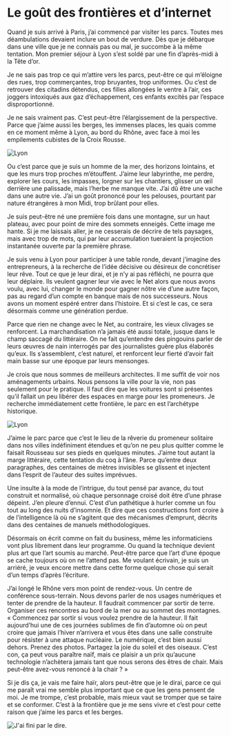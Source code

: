# Le goût des frontières et d&#8217;internet

Quand je suis arrivé à Paris, j’ai commencé par visiter les parcs. Toutes mes déambulations devaient inclure un bout de verdure. Dès que je débarque dans une ville que je ne connais pas ou mal, je succombe à la même tentation. Mon premier séjour à Lyon s’est soldé par une fin d’après-midi à la Tête d’or.<span id="more-37858"></span>

Je ne sais pas trop ce qui m’attire vers les parcs, peut-être ce qui m’éloigne des rues, trop commerçantes, trop bruyantes, trop uniformes. Ou c’est de retrouver des citadins détendus, ces filles allongées le ventre à l’air, ces joggers intoxiqués aux gaz d’échappement, ces enfants excités par l’espace disproportionné.

Je ne sais vraiment pas. C’est peut-être l’élargissement de la perspective. Parce que j’aime aussi les berges, les immenses places, les quais comme en ce moment même à Lyon, au bord du Rhône, avec face à moi les empilements cubistes de la Croix Rousse.

![Lyon](https://tcrouzet.com/images_tc/2014/10/lyon2.jpg)

Ou c’est parce que je suis un homme de la mer, des horizons lointains, et que les murs trop proches m’étouffent. J’aime leur labyrinthe, me perdre, explorer les cours, les impasses, lorgner sur les chantiers, glisser un œil derrière une palissade, mais l’herbe me manque vite. J’ai dû être une vache dans une autre vie. J’ai un goût prononcé pour les pelouses, pourtant par nature étrangères à mon Midi, trop brûlant pour elles.

Je suis peut-être né une première fois dans une montagne, sur un haut plateau, avec pour point de mire des sommets enneigés. Cette image me hante. Si je me laissais aller, je ne cesserais de décrire de tels paysages, mais avec trop de mots, qui par leur accumulation tueraient la projection instantanée ouverte par la première phrase.

Je suis venu à Lyon pour participer à une table ronde, devant j’imagine des entrepreneurs, à la recherche de l’idée décisive ou désireux de concrétiser leur rêve. Tout ce que je leur dirai, et je n’y ai pas réfléchi, ne pourra que leur déplaire. Ils veulent gagner leur vie avec le Net alors que nous avons voulu, avec lui, changer le monde pour gagner nôtre vie d’une autre façon, pas au regard d’un compte en banque mais de nos successeurs. Nous avons un moment espéré entrer dans l’histoire. Et si c’est le cas, ce sera désormais comme une génération perdue.

Parce que rien ne change avec le Net, au contraire, les vieux clivages se renforcent. La marchandisation n’a jamais été aussi totale, jusque dans le champ saccagé du littéraire. On ne fait qu’entendre des pingouins parler de leurs œuvres de nain interrogés par des journalistes guère plus élaborés qu’eux. Ils s’assemblent, c’est naturel, et renforcent leur fierté d’avoir fait main basse sur une époque par leurs mensonges.

Je crois que nous sommes de meilleurs architectes. Il me suffit de voir nos aménagements urbains. Nous pensons la ville pour la vie, non pas seulement pour le pratique. Il faut dire que les voitures sont si présentes qu’il fallait un peu libérer des espaces en marge pour les promeneurs. Je recherche immédiatement cette frontière, le parc en est l’archétype historique.

![Lyon ](https://tcrouzet.com/images_tc/2014/10/lyon3.jpg)

J’aime le parc parce que c’est le lieu de la rêverie du promeneur solitaire dans nos villes indéfiniment étendues et qu’on ne peu plus quitter comme le faisait Rousseau sur ses pieds en quelques minutes. J’aime tout autant la marge littéraire, cette tentation du coq à l’âne. Parce qu’entre deux paragraphes, des centaines de mètres invisibles se glissent et injectent dans l’esprit de l’auteur des suites imprévues.

Une insulte à la mode de l’intrigue, du tout pensé par avance, du tout construit et normalisé, où chaque personnage croisé doit être d’une phrase dépeint. J’en pleure d’ennui. C’est d’un pathétique à hurler comme un fou tout au long des nuits d’insomnie. Et dire que ces constructions font croire à de l’intelligence là où ne s’agitent que des mécanismes d’emprunt, décrits dans des centaines de manuels méthodologiques.

Désormais on écrit comme on fait du business, même les informaticiens vont plus librement dans leur programme. Ou quand la technique devient plus art que l’art soumis au marché. Peut-être parce que l’art d’une époque se cache toujours où on ne l’attend pas. Me voulant écrivain, je suis un arriéré, je veux encore mettre dans cette forme quelque chose qui serait d’un temps d’après l’écriture.

J’ai longé le Rhône vers mon point de rendez-vous. Un centre de conférence sous-terrain. Nous devons parler de nos usages numériques et tenter de prendre de la hauteur. Il faudrait commencer par sortir de terre. Organiser ces rencontres au bord de la mer ou au sommet des montagnes. « Commencez par sortir si vous voulez prendre de la hauteur. Il fait aujourd’hui une de ces journées sublimes de fin d’automne où on peut croire que jamais l’hiver n’arrivera et vous êtes dans une salle construite pour résister à une attaque nucléaire. Le numérique, c’est bien aussi dehors. Prenez des photos. Partagez la joie du soleil et des oiseaux. C’est con, ça peut vous paraître naïf, mais ce plaisir a un prix qu’aucune technologie n’achètera jamais tant que nous serons des êtres de chair. Mais peut-être avez-vous renoncé à la chair ? »

Si je dis ça, je vais me faire haïr, alors peut-être que je le dirai, parce ce qui me paraît vrai me semble plus important que ce que les gens pensent de moi. Je me trompe, c’est probable, mais mieux vaut se tromper que se taire et se conformer. C’est à la frontière que je me sens vivre et c’est pour cette raison que j’aime les parcs et les berges.

![J'ai fini par le dire.](https://tcrouzet.com/images_tc/2014/10/lyon4.jpg)